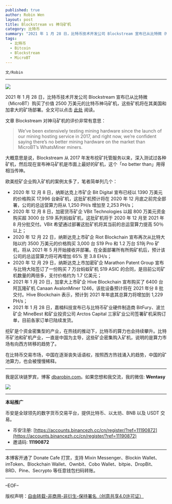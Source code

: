 ```yaml
---
published: true
author: Robin Wen
layout: post
title: Blockstream vs 神马矿机
category: 比特币
summary: "2021 年 1 月 28 日，比特币技术开发公司 Blockstream 宣布已从比特微（MicroBT）购买了价值 2500 万美元的比特币神马矿机，这些矿机将在其美国和加拿大的矿场部署。全文可以点击此处阅读。挖矿是个资金密集型的产业，在热钱的推动下，比特币的算力也会持续攀升。比特币矿池和矿机产业，一直是中国为主导，这些矿企密集购入矿机，说明的是算力市场有向西方转移的趋势了。在比特币交易市场，中国在逐渐丧失话语权，按照西方热钱涌入的趋势，中国的矿池算力，也会被慢慢稀释。"
tags:
  - 比特币
  - Bitcoin
  - Blockstream
  - MicroBT
---
```


`文/Robin`

***

![](https://cdn.dbarobin.com/upj2z77.png)

2021 年 1 月 28 日，比特币技术开发公司 Blockstream 宣布已从比特微（MicroBT）购买了价值 2500 万美元的比特币神马矿机，这些矿机将在其美国和加拿大的矿场部署。全文可以点击 [此处](https://blockstream.com/2021/01/27/en-blockstream-purchase-25m-usd-of-bitcoin-mining-hardware-from-microbt/) 阅读。

文章 Blockstream 对神马矿机的评价非常有意思：

> We’ve been extensively testing mining hardware since the launch of our mining hosting service in 2017, and right now, we’re confident saying there’s no better mining hardware on the market than MicroBT’s WhatsMiner miners.

大概意思是说，Blockstream 从 2017 年发布挖矿托管服务以来，深入测试过各种矿机，然后现在宣布神马矿机是市面上最好的矿机，这个「no better than」用得相当传神。

欧美挖矿企业购入矿机的案例太多了，笔者简单列几个：

* 2020 年 12 月 8 日，纳斯达克上市矿企 Bit Digital 宣布已经以 1390 万美元的价格购买 17,996 台新矿机，这批矿机预计将在 2020 年 12 月底之前完全部署，公司的总运营算力将从 1,250 PH/s 增加至 2,253 PH/s；
* 2020 年 12 月 8 日，加密货币矿企 VBit Technologies 以超 800 万美元资金购买超 3000 台 S19 系列蚂蚁矿机，这批矿机将于 2020 年 12 月至 2021 年 8 月分批交付。VBit 希望通过部署这批矿机将其当前的总运营算力提高 50％以上；
* 2020 年 12 月 22 日，纳斯达克上市矿企 Riot Blockchain 宣布再次从比特大陆以约 3500 万美元的价格购买 3,000 台 S19 Pro 和 1.2 万台 S19j Pro 矿机，将从 2021 年 5 月开始接收并部署。在全面部署所有所购矿机后，预计该公司的总运营算力将可再增加 65% 至 3.8 EH/s；
* 2020 年 12 月 29 日，纳斯达克上市加密矿企 Marathon Patent Group 宣布与比特大陆签订了一份购买 7 万台蚂蚁矿机 S19 ASIC 的合同，是目前公司矿机数量的两倍多，支付价格约为 1.7 亿美元；
* 2021 年 1 月 20 日，加拿大上市矿企 Hive Blockchain 宣布购买了 6400 台阿瓦隆矿机 Canaan AvalonMiner 1246，该批设备预计将在 2021 年分 8 批交付。Hive Blockchain 表示，预计到 2021 年年底其总算力将增加到 1,229 PH/s；
* 2021 年 1 月 28 日，嘉楠科技宣布已与比特币矿业硬件制造商 BitFury、波兰矿企 MineBest 和矿业投资公司 Arctos Capital 三家矿业公司签署矿机采购订单，目前各家订单已陆续发货。

挖矿是个资金密集型的产业，在热钱的推动下，比特币的算力也会持续攀升。比特币矿池和矿机产业，一直是中国为主导，这些矿企密集购入矿机，说明的是算力市场有向西方转移的趋势了。

在比特币交易市场，中国在逐渐丧失话语权，按照西方热钱涌入的趋势，中国的矿池算力，也会被慢慢稀释。

***

我是区块链罗宾，博客 [dbarobin.com](https://dbarobin.com/)。如果您想和我交流，我的微信: **Wentasy**

![](https://cdn.dbarobin.com/v4yywe2.png)

***

**本站推广**

币安是全球领先的数字货币交易平台，提供比特币、以太坊、BNB 以及 USDT 交易。

* 币安注册: [https://accounts.binancezh.cc/cn/register/?ref=11190872](https://accounts.binancezh.cc/cn/register/?ref=11190872)
* 邀请码: **11190872**

***

本博客开通了 Donate Cafe 打赏，支持 Mixin Messenger、Blockin Wallet、imToken、Blockchain Wallet、Ownbit、Cobo Wallet、bitpie、DropBit、BRD、Pine、Secrypto 等任意钱包扫码转账。

<center>
    <div class="--donate-button"
         data-button-id="f8b9df0d-af9a-460d-8258-d3f435445075"
    ></div>
</center>

***

–EOF–

版权声明：[自由转载-非商用-非衍生-保持署名（创意共享4.0许可证）](http://creativecommons.org/licenses/by-nc-nd/4.0/deed.zh)